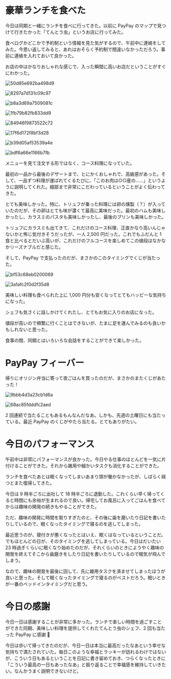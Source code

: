 # 豪華ランチを食べた
今日は同期と一緒にランチを食べに行ってきた。以前に PayPay のマップで見つけて行きたかった「てんとう虫」というお店に行ってみた。

食べログかどこかで予約制という情報を見た気がするので、午前中に連絡をしてみた。今思い返してみると、あれはおそらく予約制で間違いなかっただろう。事前に連絡を入れておいて良かった。

お店の中はかなりおしゃれな感じで、入った瞬間に高いお店だということがすぐにわかった。

![50d85e692ba498d9](/images/2019/09/50d85e692ba498d9.jpg)

![8297a7d131c09c97](/images/2019/09/8297a7d131c09c97.jpg)

![b8a3d69a7509081c](/images/2019/09/b8a3d69a7509081c.jpg)

![1fb79b82fb833dd9](/images/2019/09/1fb79b82fb833dd9.jpg)

![84946f9873522c72](/images/2019/09/84946f9873522c72.jpg)

![17f6d172f8bf3d28](/images/2019/09/17f6d172f8bf3d28.jpg)

![b39d05af53539a4e](/images/2019/09/b39d05af53539a4e.jpg)

![bdf6a66e1166b7fb](/images/2019/09/bdf6a66e1166b7fb.jpg)

メニューを見て注文する形ではなく、コース料理になっていた。

最初の一品から最後のデザートまで、とにかくおしゃれで、高級感があった。そして、一品ずつ料理が運ばれてくるたびに、「このお肉は○○産の......」というように説明してくれた。細部まで非常にこだわっているということがよく伝わってきた。

とても美味しかった。特に、トリュフが乗った料理には卵の燻製（？）が入っていたのだが、その卵はとても味が濃くて最高に美味だった。最初のハムも美味しかったし、カラスミのパスタも美味しかったし、最後のプリンも美味しかった。

トリュフにカラスミも出てきて、これだけのコース料理、正直かなり高いんじゃないかと怖じ気付きそうだったが、一人 2,500 円だった。これでもふだんと 1 食と比べるとだいぶ高いが、これだけのフルコースを楽しめてこの値段はなかなかリーズナブルだと感じた。

そして、PayPay で支払ったのだが、まさかのこのタイミングでくじが当たった。

![bf53c68eb0200069](/images/2019/09/bf53c68eb0200069.png)

![3a1afc2f0d2f35d8](/images/2019/09/3a1afc2f0d2f35d8.png)

美味しい料理も食べられた上に 1,000 円分も安くなってとてもハッピーな気持ちになった。

シェフも気さくに話しかけてくれたし、とてもお気に入りのお店になった。

値段が高いので頻繁に行くことはできないが、たまに足を運んでみるのも良いかもしれないと思った。

食事の間、同期とはいろいろな会話をすることができて楽しかった。

# PayPay フィーバー
帰りにオリジン弁当に寄って夜ごはんを買ったのだが、まさかのまたくじがあたった！

![9bbb4d3a23cb1d6a](/images/2019/09/9bbb4d3a23cb1d6a.png)

![68ac85fdddfc2aed](/images/2019/09/68ac85fdddfc2aed.jpg)

2 回連続で当たることもあるもんなんだなあ。しかも、先週の土曜日にも当たっている。最近 PayPay のくじがやたら当たる。とてもありがたい。

# 今日のパフォーマンス
午前中は非常にパフォーマンスが良かった。今日やる仕事のほとんどを一気に片付けることができた。それから雑用や細かいタスクも消化することができた。

ランチを食べたあとは眠くなってしまいあまり頭が働かなかったが、しばらく経つとまた復帰してきた。

今日は 9 時半ごろに出社して 18 時半ごろに退勤した。これくらい早く帰ってくると時間にも余裕が生まれるので良い。帰宅してお風呂に入ってごはんを食べてからは趣味の開発の続きもやることができた。

ただ、趣味の開発に時間を取りすぎたのと、その後に歯を磨いたり日記を書いたりしているので、眠くなったタイミングで寝るのを逃してしまった。

最近思うのが、寝付きが悪くなったとはいえ、眠くはなっているということだ。でもほとんどの日が、そのタイミングを逃してしまっている。今日はだいたい 23 時過ぎくらいに眠くなり始めたのだが、それくらいのときにようやく趣味の開発を終えてそこから歯磨きをしたり日記を書いたりしているので眠気が飛んでしまう。

なので、趣味の開発を最後に回して、先に雑用タスクを済ませてしまったほうが良いと思った。そして眠くなったタイミングで寝るのがベストだろう。眠いときが一番のベッドインタイミングだと思う。

# 今日の感謝
今日一日は感謝することが非常に多かった。ランチで楽しい時間を過ごすことができた同期、美味しい料理を提供してくれたてんとう虫のシェフ、2 回も当たった PayPay に感謝 🙏

今日は歩いて帰ってきたのだが、今日一日は本当に最高だったなあという幸せな気持ちで満たされていた。毎日このような幸福とラッキーが訪れるわけではないが、こういう日もあるということを日記に書き留めておき、つらくなったときに「こういう最高の一日もあったなあ」と振り返ることで幸福感を維持していきたい。なんかうまく説明できないけど。

